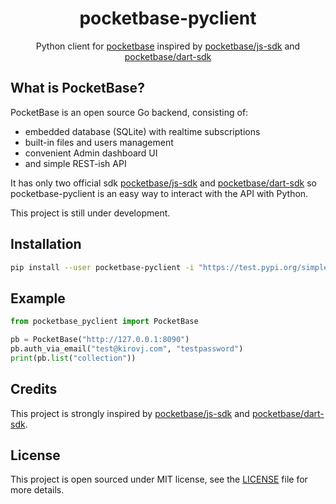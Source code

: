 <div align="center">

# pocketbase-pyclient
Python client for [pocketbase](https://github.com/pocketbase/pocketbase)
inspired by [pocketbase/js-sdk](https://github.com/pocketbase/js-sdk) and [pocketbase/dart-sdk](https://github.com/pocketbase/dart-sdk)

</div>

## What is PocketBase?

PocketBase is an open source Go backend, consisting of:

* embedded database (SQLite) with realtime subscriptions
* built-in files and users management
* convenient Admin dashboard UI
* and simple REST-ish API

It has only two official sdk [pocketbase/js-sdk](https://github.com/pocketbase/js-sdk) and [pocketbase/dart-sdk](https://github.com/pocketbase/dart-sdk)
so pocketbase-pyclient is an easy way to interact with the API with Python.

This project is still under development.

## Installation

```bash
pip install --user pocketbase-pyclient -i "https://test.pypi.org/simple"
```

## Example

```python
from pocketbase_pyclient import PocketBase

pb = PocketBase("http://127.0.0.1:8090")
pb.auth_via_email("test@kirovj.com", "testpassword")
print(pb.list("collection"))
```

## Credits

This project is strongly inspired by [pocketbase/js-sdk] and [pocketbase/dart-sdk].

[pocketbase/js-sdk]: https://github.com/pocketbase/js-sdk
[pocketbase/dart-sdk]: https://github.com/pocketbase/dart-sdk

## License

This project is open sourced under MIT license, see the [LICENSE](LICENSE) file for more details.